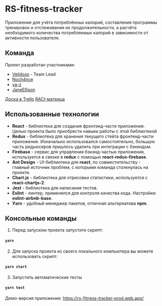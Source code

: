 # RS-fitness-tracker

Приложение для учёта потреблённых калорий, составления программы тренировок и отслеживания их продолжительности, а расчёта необходимого количества потребляемых калорий в зависимости от активности пользователя.

## Команда 
Проект разработан участниками:
 - [Velidoss](https://github.com/Velidoss) - Team Lead
 - [Noch4nce](https://github.com/Noch4nce) 
 - [va-z](https://github.com/va-z)
 - [JaneEllison](https://github.com/JaneEllison)
 
[Доска в Trello](https://trello.com/b/2A5Wm9jc/fitness-tracker)
[RACI-матрица](https://docs.google.com/spreadsheets/d/1w4iYdxD2160E_al-QMV02Rw21-J-xGtEg45CTWei4WM/edit?usp=sharing)
 
## Использованные технологии

- __React__ - библиотека для создания фронтэнд-части приложения. Целью проекта было приобрести навыки работы с этой библиотекой
- __Redux__ - библиотека для хранения текущего стейта фронтенд-части приложения. Изначально использовался самостоятельно, большую часть редьюсеров пришлось удалить при интеграции с бэкендом.
- __Firebase__ - сервис для управления бэкэнд-частью приложения, используется в связке в __redux__ с помощью __react-redux-firebase__.
- __Ant Design__ - UI-библиотека для __react__, по совместительству - главный источник проблем, с которыми команда столкнулась на проекте.
- __Chart.js__ - библиотека для отрисовки статистики, используется с __react-chartjs-2__.
- __Jest__ - библиотека для написания тестов.
- __Eslint__ - линтер, применялся для контроля качества кода. Настройки: __eslint-airbnb-base__.
- __Уarn__ - удобный менеджер пакетов, отличная альтернатива __npm__.

## Консольные команды

1. Перед запуском проекта запустите скрипт:

#### `yarn`

2. Для запуска проекта из своего локального компьютера вы можете использовать скрипт:

#### `yarn start`

3. Запустить автоматические тесты

#### `yarn test`

Демо-версия приложения: https://rs-fitness-tracker-prod.web.app/


